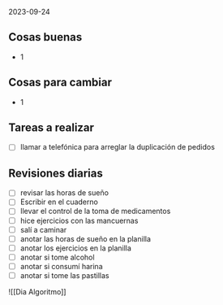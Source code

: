 
2023-09-24
## Cosas buenas
- 1


## Cosas para cambiar 
- 1


## Tareas a realizar 
- [ ] llamar a telefónica para arreglar la duplicación de pedidos 


## Revisiones diarias
- [ ] revisar las horas de sueño
- [ ] Escribir en el cuaderno
- [ ] llevar el control de la toma de medicamentos
- [ ] hice ejercicios con las mancuernas 
- [ ] salí a caminar 
- [ ]  anotar las horas de sueño en la planilla
- [ ] anotar los ejercicios  en la planilla 
- [ ] anotar si tome alcohol 
- [ ] anotar si consumí harina 
- [ ] anotar si tome las pastillas 

![[Dia Algoritmo]]
